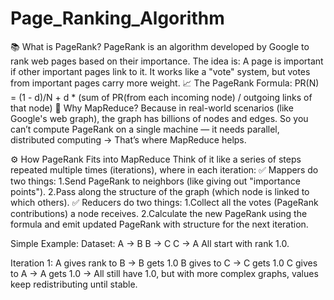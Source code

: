 # Page_Ranking_Algorithm
📚 What is PageRank?
PageRank is an algorithm developed by Google to rank web pages based on their importance. 
The idea is:
A page is important if other important pages link to it.
It works like a "vote" system, but votes from important pages carry more weight.
📈 The PageRank Formula:
  PR(N) = (1 - d)/N + d * (sum of PR(from each incoming node) / outgoing links of that node)
🧠 Why MapReduce?
Because in real-world scenarios (like Google's web graph), the graph has billions of nodes and edges. So you can’t compute PageRank on a single machine — it needs parallel, distributed computing → That’s where MapReduce helps.

⚙️ How PageRank Fits into MapReduce
Think of it like a series of steps repeated multiple times (iterations), where in each iteration:
✅ Mappers do two things:
1.Send PageRank to neighbors (like giving out "importance points").
2.Pass along the structure of the graph (which node is linked to which others).
✅ Reducers do two things:
1.Collect all the votes (PageRank contributions) a node receives.
2.Calculate the new PageRank using the formula and emit updated PageRank with structure for the next iteration.

Simple Example:
  Dataset:
  A → B
  B → C
  C → A
All start with rank 1.0.

Iteration 1:
A gives rank to B → B gets 1.0
B gives to C → C gets 1.0
C gives to A → A gets 1.0 → All still have 1.0, but with more complex graphs, values keep redistributing until stable.

